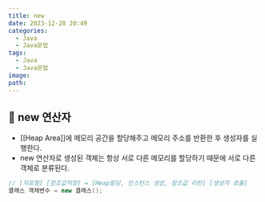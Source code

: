 ```yaml
---
title: new
date: 2023-12-28 20:49
categories:
  - Java
  - Java문법
tags:
  - Java
  - Java문법
image: 
path:
---
```


## 🌈 new 연산자
+ [[Heap Area]]에 메모리 공간을 할당해주고 메모리 주소를 반환한 후 생성자를 실행한다.
+ new 연산자로 생성된 객체는 항상 서로 다른 메모리를 할당하기 때문에 서로 다른 객체로 분류된다.

```java
// [자료형] [참조값저장] = [Heap할당, 인스턴스 생성, 참조값 리턴] [생성자 호출]
클래스 객체변수 = new 클래스();
```